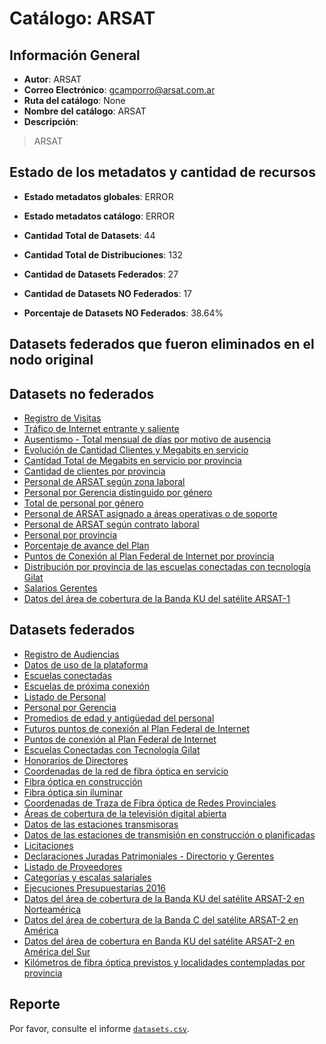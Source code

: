 
# Catálogo: ARSAT

## Información General

- **Autor**: ARSAT
- **Correo Electrónico**: gcamporro@arsat.com.ar
- **Ruta del catálogo**: None
- **Nombre del catálogo**: ARSAT
- **Descripción**:

> ARSAT

## Estado de los metadatos y cantidad de recursos

- **Estado metadatos globales**: ERROR
- **Estado metadatos catálogo**: ERROR
- **Cantidad Total de Datasets**: 44
- **Cantidad Total de Distribuciones**: 132

- **Cantidad de Datasets Federados**: 27
- **Cantidad de Datasets NO Federados**: 17
- **Porcentaje de Datasets NO Federados**: 38.64%

## Datasets federados que fueron eliminados en el nodo original



## Datasets no federados

- [Registro de Visitas](None)
- [Tráfico de Internet entrante y saliente](None)
- [Ausentismo - Total mensual de días por motivo de ausencia](None)
- [Evolución de Cantidad Clientes y Megabits en servicio](None)
- [Cantidad Total de Megabits en servicio por provincia](None)
- [Cantidad de clientes por provincia](None)
- [Personal de ARSAT según zona laboral](None)
- [Personal por Gerencia distinguido por género](None)
- [Total de personal por género](None)
- [Personal de ARSAT asignado a áreas operativas o de soporte](None)
- [Personal de ARSAT según contrato laboral](None)
- [Personal por provincia](None)
- [Porcentaje de avance del Plan](None)
- [Puntos de Conexión al Plan Federal de Internet por provincia](None)
- [Distribución por provincia de las escuelas conectadas con tecnología Gilat](None)
- [Salarios Gerentes](None)
- [Datos del área de cobertura de la Banda KU del satélite ARSAT-1](None)

## Datasets federados

- [Registro de Audiencias](None)
- [Datos de uso de la plataforma](None)
- [Escuelas conectadas](None)
- [Escuelas de próxima conexión](None)
- [Listado de Personal](None)
- [Personal por Gerencia](None)
- [Promedios de edad y antigüedad del personal](None)
- [Futuros puntos de conexión al Plan Federal de Internet](None)
- [Puntos de conexión al Plan Federal de Internet](None)
- [Escuelas Conectadas con Tecnología Gilat](None)
- [Honorarios de Directores](None)
- [Coordenadas de la red de fibra óptica en servicio](None)
- [Fibra óptica en construcción](None)
- [Fibra óptica sin iluminar](None)
- [Coordenadas de Traza de Fibra óptica de Redes Provinciales](None)
- [Áreas de cobertura de la televisión digital abierta](None)
- [Datos de las estaciones transmisoras](None)
- [Datos de las estaciones de transmisión en construcción o planificadas](None)
- [Licitaciones](None)
- [Declaraciones Juradas Patrimoniales - Directorio y Gerentes](None)
- [Listado de Proveedores](None)
- [Categorías y escalas salariales](None)
- [Ejecuciones Presupuestarias 2016](None)
- [Datos del área de cobertura de la Banda KU del satélite ARSAT-2 en Norteamérica](None)
- [Datos del área de cobertura de la Banda C del satélite ARSAT-2 en América](None)
- [Datos del área de cobertura en Banda KU del satélite ARSAT-2 en América del Sur](None)
- [Kilómetros de fibra óptica previstos y localidades contempladas por provincia](None)

## Reporte

Por favor, consulte el informe [`datasets.csv`](datasets.csv).
